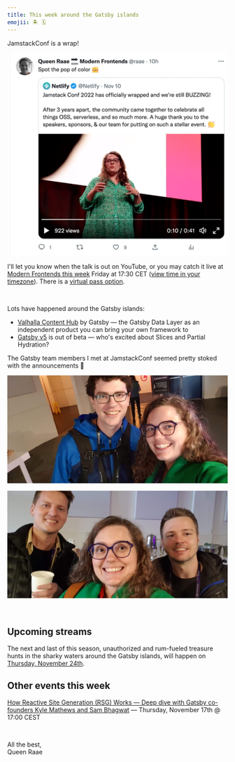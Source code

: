 ```yaml
---
title: This week around the Gatsby islands
emojii: 🏝 🗓
---
```


JamstackConf is a wrap!

[![Spot the pop of color](./pop-of-color-tweet.jpg)](https://twitter.com/raae/status/1592072318880186368?s=20&t=lYqHv8n5bBlqIc_k10mgEQ)

I'll let you know when the talk is out on YouTube, or you may catch it live at [Modern Frontends this week](https://www.modernfrontends.live/) Friday at 17:30 CET ([view time in your timezone](https://everytimezone.com/s/62b3742f)). There is a [virtual pass option](https://securecheckout.modernfrontends.live/tw).

&nbsp;

Lots have happened around the Gatsby islands:

- [Valhalla Content Hub](https://www.gatsbyjs.com/products/valhalla-content-hub) by Gatsby — the Gatsby Data Layer as an independent product you can bring your own framework to
- [Gatsby v5](https://www.gatsbyjs.com/gatsby-5/) is out of beta — who's excited about Slices and Partial Hydration?

The Gatsby team members I met at JamstackConf seemed pretty stoked with the announcements 🥳

![Kyle Mathews, CTO of Gatsby + me](./kyle-me.jpeg)

![Dustin Schau, VP of Engineering at Gatsby; Ward Peeters, Technical Lead + me](./dustin-ward-me.jpeg)

&nbsp;

## Upcoming streams

The next and last of this season, unauthorized and rum-fueled treasure hunts in the sharky waters around the Gatsby islands, will happen on [Thursday, November 24th](https://youtu.be/7FiUfiyJXt8).

## Other events this week

[How Reactive Site Generation (RSG) Works — Deep dive with Gatsby co-founders Kyle Mathews and Sam Bhagwat](https://www.gatsbyjs.com/resources/webinars/gatsby-v5/)
— Thursday, November 17th @ 17:00 CEST

&nbsp;

All the best,  
Queen Raae
